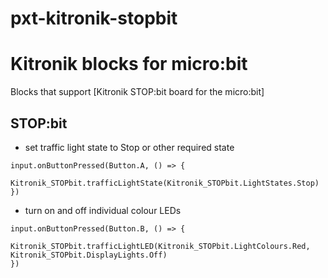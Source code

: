 # pxt-kitronik-stopbit

# Kitronik blocks for micro:bit

Blocks that support [Kitronik STOP:bit board for the micro:bit]

## STOP:bit

* set traffic light state to Stop or other required state

```blocks
input.onButtonPressed(Button.A, () => {
	Kitronik_STOPbit.trafficLightState(Kitronik_STOPbit.LightStates.Stop)
})
```

* turn on and off individual colour LEDs

```blocks
input.onButtonPressed(Button.B, () => {
	Kitronik_STOPbit.trafficLightLED(Kitronik_STOPbit.LightColours.Red, Kitronik_STOPbit.DisplayLights.Off)
})
```

